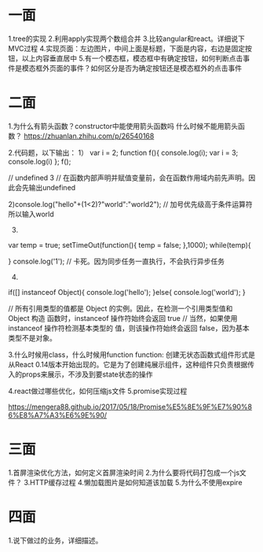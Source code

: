 # 一面
1.tree的实现
2.利用apply实现两个数组合并
3.比较angular和react。详细说下MVC过程
4.实现页面：左边图片，中间上面是标题，下面是内容，右边是固定按钮，以上内容垂直居中
5.有一个模态框，模态框中有确定按钮，如何判断点击事件是模态框外页面的事件？如何区分是否为确定按钮还是模态框外的点击事件

# 二面
1.为什么有箭头函数？constructor中能使用箭头函数吗
什么时候不能用箭头函数？
https://zhuanlan.zhihu.com/p/26540168

2.代码题，以下输出：
1）
var i = 2;
function f(){
    console.log(i);
    var i = 3;
    console.log(i)
};
f();

// undefined  3
// 在函数内部声明并赋值变量前，会在函数作用域内前先声明。因此会先输出undefined

2)console.log("hello"+(1<2)?"world":"world2");
// 加号优先级高于条件运算符  所以输入world

3.
var temp  = true;
setTimeOut(function(){
    temp = false;
},1000);
while(temp){

}
console.log('1');
// 卡死。因为同步任务一直执行，不会执行异步任务

4.
if([] instanceof Object){
    console.log('hello');
}else{
    console.log('world');
}

// 所有引用类型的值都是 Object 的实例。因此，在检测一个引用类型值和 Object 构造 函数时，instanceof 操作符始终会返回 true
// 当然，如果使用 instanceof 操作符检测基本类型的 值，则该操作符始终会返回 false，因为基本类型不是对象。


3.什么时候用class，什么时候用function 
function:
创建无状态函数式组件形式是从React 0.14版本开始出现的。它是为了创建纯展示组件，这种组件只负责根据传入的props来展示，不涉及到要state状态的操作


4.react做过哪些优化，如何压缩js文件
5.promise实现过程

https://mengera88.github.io/2017/05/18/Promise%E5%8E%9F%E7%90%86%E8%A7%A3%E6%9E%90/


# 三面
1.首屏渲染优化方法，如何定义首屏渲染时间
2.为什么要将代码打包成一个js文件？
3.HTTP缓存过程
4.懒加载图片是如何知道该加载
5.为什么不使用expire

# 四面
1.说下做过的业务，详细描述。
